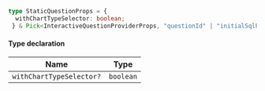 ```ts
type StaticQuestionProps = {
  withChartTypeSelector: boolean;
 } & Pick<InteractiveQuestionProviderProps, "questionId" | "initialSqlParameters"> & FlexibleSizeProps;
```

#### Type declaration

| Name                     | Type      |
| ------------------------ | --------- |
| `withChartTypeSelector?` | `boolean` |
